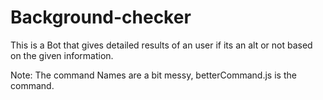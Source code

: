# Background-checker

This is a Bot that gives detailed results of an user if its an alt or not based on the given information.

Note: The command Names are a bit messy, betterCommand.js is the command.
